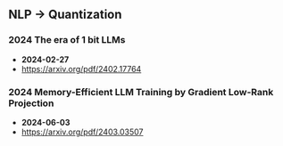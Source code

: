 ## NLP -> Quantization


### 2024 The era of 1 bit LLMs
- **2024-02-27**
- https://arxiv.org/pdf/2402.17764
### 2024 Memory-Efficient LLM Training by Gradient Low-Rank Projection
- **2024-06-03**
- https://arxiv.org/pdf/2403.03507